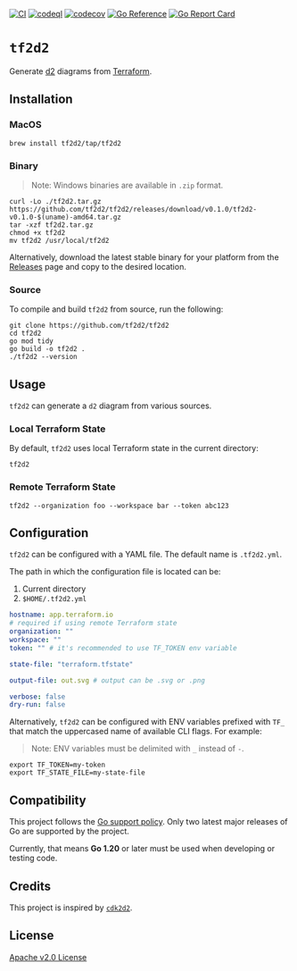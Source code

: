 [![CI](https://github.com/tf2d2/tf2d2/actions/workflows/ci.yml/badge.svg?branch=main)](https://github.com/tf2d2/tf2d2/actions/workflows/ci.yml)
[![codeql](https://github.com/tf2d2/tf2d2/actions/workflows/codeql.yml/badge.svg?branch=main)](https://github.com/tf2d2/tf2d2/actions/workflows/codeql.yml)
[![codecov](https://codecov.io/gh/tf2d2/tf2d2/graph/badge.svg?token=ZUBADJX1MU)](https://codecov.io/gh/tf2d2/tf2d2)
[![Go Reference](https://pkg.go.dev/badge/github.com/tf2d2/tf2d2.svg)](https://pkg.go.dev/github.com/tf2d2/tf2d2)
[![Go Report Card](https://goreportcard.com/badge/github.com/tf2d2/tf2d2)](https://goreportcard.com/report/github.com/tf2d2/tf2d2)

# `tf2d2`

Generate [d2](https://terrastruct.com/) diagrams from [Terraform](https://www.terraform.io/).

## Installation

### MacOS

```console
brew install tf2d2/tap/tf2d2
```

### Binary

> Note: Windows binaries are available in `.zip` format.

```console
curl -Lo ./tf2d2.tar.gz https://github.com/tf2d2/tf2d2/releases/download/v0.1.0/tf2d2-v0.1.0-$(uname)-amd64.tar.gz
tar -xzf tf2d2.tar.gz
chmod +x tf2d2
mv tf2d2 /usr/local/tf2d2
```

Alternatively, download the latest stable binary for your platform from the [Releases](https://github.com/tf2d2/tf2d2/releases) page  and copy to the desired location.

### Source

To compile and build `tf2d2` from source, run the following:

```console
git clone https://github.com/tf2d2/tf2d2
cd tf2d2
go mod tidy
go build -o tf2d2 .
./tf2d2 --version
```

## Usage

`tf2d2` can generate a `d2` diagram from various sources.

### Local Terraform State

By default, `tf2d2` uses local Terraform state in the current directory:

```console
tf2d2
```

### Remote Terraform State

```console
tf2d2 --organization foo --workspace bar --token abc123
```

## Configuration

`tf2d2` can be configured with a YAML file. The default name is `.tf2d2.yml`.

The path in which the configuration file is located can be:

1. Current directory
2. `$HOME/.tf2d2.yml`

```yaml
hostname: app.terraform.io
# required if using remote Terraform state
organization: ""
workspace: ""
token: "" # it's recommended to use TF_TOKEN env variable

state-file: "terraform.tfstate"

output-file: out.svg # output can be .svg or .png

verbose: false
dry-run: false
```

Alternatively, `tf2d2` can be configured with ENV variables prefixed with `TF_` that match the uppercased name of available CLI flags. For example:

> Note: ENV variables must be delimited with `_` instead of `-`.

```console
export TF_TOKEN=my-token
export TF_STATE_FILE=my-state-file
```

## Compatibility

This project follows the [Go support policy](https://go.dev/doc/devel/release#policy). Only two latest major releases of Go are supported by the project.

Currently, that means **Go 1.20** or later must be used when developing or testing code.

## Credits

This project is inspired by [`cdk2d2`](https://github.com/megaproaktiv/cdk2d2).

## License

[Apache v2.0 License](./LICENSE)
